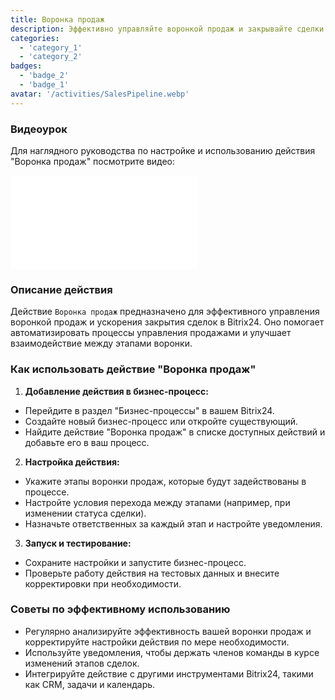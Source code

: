 ```yaml
---
title: Воронка продаж
description: Эффективно управляйте воронкой продаж и закрывайте сделки быстрее.
categories:
  - 'category_1'
  - 'category_2'
badges:
  - 'badge_2'
  - 'badge_1'
avatar: '/activities/SalesPipeline.webp'
---
```

### Видеоурок

Для наглядного руководства по настройке и использованию действия "Воронка продаж" посмотрите видео:

<iframe
  class="aspect-video w-full mb-2 "
  src="//www.youtube.com/embed/OyzJd8BcTfY?feature=oembed&rel=0"
  frameborder="0"
  allow="accelerometer; autoplay; encrypted-media; gyroscope"
  allowfullscreen>
</iframe>

### Описание действия

Действие `Воронка продаж` предназначено для эффективного управления воронкой продаж и ускорения закрытия сделок в Bitrix24. Оно помогает автоматизировать процессы управления продажами и улучшает взаимодействие между этапами воронки.

### Как использовать действие "Воронка продаж"

1. **Добавление действия в бизнес-процесс:**
  - Перейдите в раздел "Бизнес-процессы" в вашем Bitrix24.
  - Создайте новый бизнес-процесс или откройте существующий.
  - Найдите действие "Воронка продаж" в списке доступных действий и добавьте его в ваш процесс.

2. **Настройка действия:**
  - Укажите этапы воронки продаж, которые будут задействованы в процессе.
  - Настройте условия перехода между этапами (например, при изменении статуса сделки).
  - Назначьте ответственных за каждый этап и настройте уведомления.

3. **Запуск и тестирование:**
  - Сохраните настройки и запустите бизнес-процесс.
  - Проверьте работу действия на тестовых данных и внесите корректировки при необходимости.

### Советы по эффективному использованию

- Регулярно анализируйте эффективность вашей воронки продаж и корректируйте настройки действия по мере необходимости.
- Используйте уведомления, чтобы держать членов команды в курсе изменений этапов сделок.
- Интегрируйте действие с другими инструментами Bitrix24, такими как CRM, задачи и календарь.